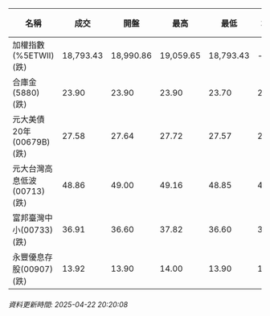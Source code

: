 | 名稱 | 成交 | 開盤 | 最高 | 最低 | 均價 | 成交金額(億) | 昨收 | 漲跌幅 | 漲跌 | 總量 | 昨量 | 振幅 |
| -------- | -------- | -------- | -------- |-------- | -------- | -------- |-------- |-------- |-------- | -------- | -------- |-------- |
|加權指數(%5ETWII) (跌)|18,793.43|18,990.86|19,059.65|18,793.43|-|2,437.22|19,106.20|1.64%|312.77|4,835,707|0|1.39%|
|合庫金(5880) (跌)|23.90|23.90|23.90|23.70|23.81|1.26|24.00|0.42%|0.10|5,311|6,792|0.83%|
|元大美債20年(00679B) (跌)|27.58|27.64|27.72|27.57|27.66|16.86|27.77|0.68%|0.19|60,947|81,714|0.54%|
|元大台灣高息低波(00713) (跌)|48.86|49.00|49.16|48.85|48.99|5.90|49.26|0.81%|0.40|12,044|12,007|0.63%|
|富邦臺灣中小(00733) (跌)|36.91|36.60|37.82|36.60|37.34|0.652|37.55|1.70%|0.64|1,746|956|3.25%|
|永豐優息存股(00907) (跌)|13.92|13.90|14.00|13.90|13.93|0.248|14.04|0.85%|0.12|1,778|1,915|0.71%|
###### 資料更新時間: 2025-04-22 20:20:08